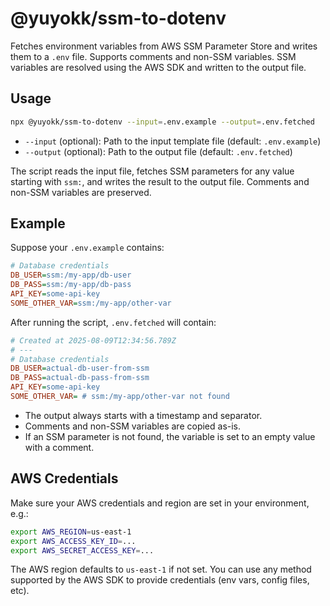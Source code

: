 # @yuyokk/ssm-to-dotenv

Fetches environment variables from AWS SSM Parameter Store and writes them to a `.env` file. Supports comments and non-SSM variables. SSM variables are resolved using the AWS SDK and written to the output file.

## Usage

```sh
npx @yuyokk/ssm-to-dotenv --input=.env.example --output=.env.fetched
```

- `--input` (optional): Path to the input template file (default: `.env.example`)
- `--output` (optional): Path to the output file (default: `.env.fetched`)

The script reads the input file, fetches SSM parameters for any value starting with `ssm:`, and writes the result to the output file. Comments and non-SSM variables are preserved.

## Example

Suppose your `.env.example` contains:

```ini
# Database credentials
DB_USER=ssm:/my-app/db-user
DB_PASS=ssm:/my-app/db-pass
API_KEY=some-api-key
SOME_OTHER_VAR=ssm:/my-app/other-var
```

After running the script, `.env.fetched` will contain:

```ini
# Created at 2025-08-09T12:34:56.789Z
# ---
# Database credentials
DB_USER=actual-db-user-from-ssm
DB_PASS=actual-db-pass-from-ssm
API_KEY=some-api-key
SOME_OTHER_VAR= # ssm:/my-app/other-var not found
```

- The output always starts with a timestamp and separator.
- Comments and non-SSM variables are copied as-is.
- If an SSM parameter is not found, the variable is set to an empty value with a comment.

## AWS Credentials

Make sure your AWS credentials and region are set in your environment, e.g.:

```sh
export AWS_REGION=us-east-1
export AWS_ACCESS_KEY_ID=...
export AWS_SECRET_ACCESS_KEY=...
```

The AWS region defaults to `us-east-1` if not set. You can use any method supported by the AWS SDK to provide credentials (env vars, config files, etc).
